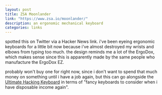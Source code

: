 ```yaml
---
layout: post
title: ZSA Moonlander
link: "https://www.zsa.io/moonlander/"
description: an ergonomic mechanical keyboard
categories: links
---
```


spotted this on Twitter via a Hacker News link. i've been eyeing ergonomic keyboards for a little
bit now because i've almost destroyed my wrists and elbows from typing too much. the design reminds
me a lot of the ErgoDox, which makes sense since this is apparently made by the same people who
manufacture the ErgoDox EZ.

probably won't buy one for right now, since i don't want to spend that much money on something until
i have a job again, but this can go alongside the [Ultimate Hacking Keyboard] in terms of "fancy
keyboards to consider when i have disposable income again".

[Ultimate Hacking Keyboard]: https://ultimatehackingkeyboard.com/
